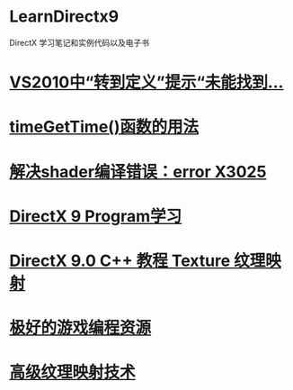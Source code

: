 # LearnDirectx9
DirectX 学习笔记和实例代码以及电子书

# <a href="https://blog.csdn.net/u013203733/article/details/73869911">VS2010中“转到定义”提示“未能找到…</a>  
# <a href="https://blog.csdn.net/hbtj_1216/article/details/50503284">timeGetTime()函数的用法</a>
# <a href="https://www.cnblogs.com/herenzhiming/articles/5488536.html">解决shader编译错误：error X3025</a>
# <a href="http://www.cppblog.com/lovedday/category/4152.html">DirectX 9 Program学习</a>
# <a href="http://www.waitingfy.com/archives/238">DirectX 9.0 C++ 教程 Texture 纹理映射</a>
# <a href="https://www.jianshu.com/p/e9d1857ab2a7">极好的游戏编程资源</a>
# <a href="http://www.voidcn.com/article/p-xdbjfaag-bat.html">高级纹理映射技术</a>
